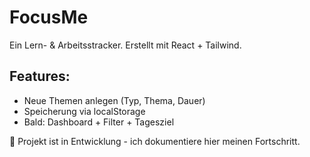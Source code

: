 # FocusMe

Ein Lern- & Arbeitsstracker.
Erstellt mit React + Tailwind.

## Features:

- Neue Themen anlegen (Typ, Thema, Dauer)
- Speicherung via localStorage
- Bald: Dashboard + Filter + Tagesziel

🚧 Projekt ist in Entwicklung - ich dokumentiere hier meinen Fortschritt.
